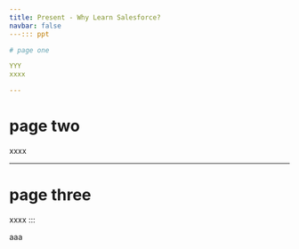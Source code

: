 ```yaml
---
title: Present - Why Learn Salesforce?
navbar: false
---::: ppt

# page one

YYY
xxxx

---
```


# page two

xxxx

---

# page three

xxxx
:::

aaa
